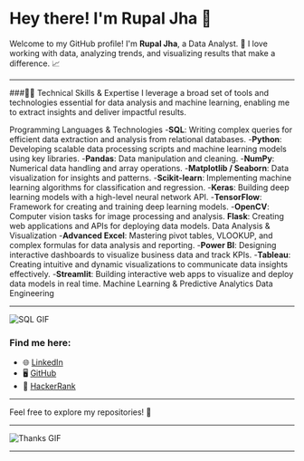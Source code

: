 # Hey there! I'm **Rupal Jha** 👋

Welcome to my GitHub profile! I'm **Rupal Jha**, a Data Analyst. 🚀
I love working with data, analyzing trends, and visualizing results that make a difference. 📈 

---

###👨‍💻 Technical Skills & Expertise
I leverage a broad set of tools and technologies essential for data analysis and machine learning, enabling me to extract insights and deliver impactful results.

Programming Languages & Technologies
-**SQL**: Writing complex queries for efficient data extraction and analysis from relational databases.
-**Python**: Developing scalable data processing scripts and machine learning models using key libraries.
-**Pandas**: Data manipulation and cleaning.
-**NumPy**: Numerical data handling and array operations.
-**Matplotlib / Seaborn**: Data visualization for insights and patterns.
-**Scikit-learn**: Implementing machine learning algorithms for classification and regression.
-**Keras**: Building deep learning models with a high-level neural network API.
-**TensorFlow**: Framework for creating and training deep learning models.
-**OpenCV**: Computer vision tasks for image processing and analysis.
**Flask**: Creating web applications and APIs for deploying data models.
Data Analysis & Visualization
-**Advanced Excel**: Mastering pivot tables, VLOOKUP, and complex formulas for data analysis and reporting.
-**Power BI**: Designing interactive dashboards to visualize business data and track KPIs.
-**Tableau**: Creating intuitive and dynamic visualizations to communicate data insights effectively.
-**Streamlit**: Building interactive web apps to visualize and deploy data models in real time.
Machine Learning & Predictive Analytics
Data Engineering

---

![SQL GIF](https://t3.ftcdn.net/jpg/07/59/45/12/360_F_759451246_OGyz5y2S57Gi0oBCEpnRHz2qm1Ot574U.jpg)

### Find me here:
- 🌐 [LinkedIn](https://www.linkedin.com/in/rupal-jha)
- 🖥️ [GitHub](https://github.com/RupalJ-02)
- 🏅 [HackerRank](https://www.hackerrank.com/profile/rjhastudent)

---
Feel free to explore my repositories! 🚀

---
![Thanks GIF](https://media.istockphoto.com/id/1362879594/vector/thank-you-neon-sign-on-brick-wall-background.jpg?s=612x612&w=0&k=20&c=1VRRnssOBYxxqT-NXVZOYJVXqLK2ECiGzlWWsyO8-XQ=)


****
